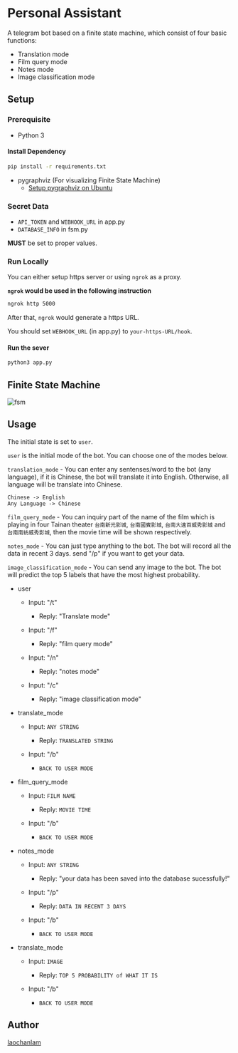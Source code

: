 # Personal Assistant

A telegram bot based on a finite state machine, which consist of four basic functions:
- Translation mode
- Film query mode
- Notes mode
- Image classification mode

## Setup

### Prerequisite
* Python 3

#### Install Dependency
```sh
pip install -r requirements.txt
```

* pygraphviz (For visualizing Finite State Machine)
    * [Setup pygraphviz on Ubuntu](http://www.jianshu.com/p/a3da7ecc5303)

### Secret Data

- `API_TOKEN` and `WEBHOOK_URL` in app.py
- `DATABASE_INFO` in fsm.py 

**MUST** be set to proper values.

### Run Locally
You can either setup https server or using `ngrok` as a proxy.

**`ngrok` would be used in the following instruction**

```sh
ngrok http 5000
```

After that, `ngrok` would generate a https URL.

You should set `WEBHOOK_URL` (in app.py) to `your-https-URL/hook`.

#### Run the sever

```sh
python3 app.py
```

## Finite State Machine
![fsm](./img/show-fsm.png)

## Usage
The initial state is set to `user`.

`user` is the initial mode of the bot. You can choose one of the modes below.

`translation_mode` - You can enter any sentenses/word to the bot (any language), if it is Chinese, the bot will translate it into English. Otherwise, all language will be translate into Chinese.
```
Chinese -> English
Any Language -> Chinese
```

`film_query_mode` - You can inquiry part of the name of the film which is playing in four Tainan theater `台南新光影城`, `台南國賓影城`, `台南大遠百威秀影城` and `台南南紡威秀影城`, then the movie time will be shown respectively.

`notes_mode` - You can just type anything to the bot. The bot will record all the data in recent 3 days. send "/p" if you want to get your data.

`image_classification_mode` - You can send any image to the bot. The bot will predict the top 5 labels that have the most highest probability.

* user
	* Input: "/t"
		* Reply: "Translate mode"

	* Input: "/f"
		* Reply: "film query mode"

	* Input: "/n"
		* Reply: "notes mode"

	* Input: "/c"
		* Reply: "image classification mode"

* translate_mode
	* Input: `ANY STRING`
		* Reply: `TRANSLATED STRING`

	* Input: "/b"
		* `BACK TO USER MODE`

* film_query_mode
	* Input: `FILM NAME`
		* Reply: `MOVIE TIME`

	* Input: "/b"
		* `BACK TO USER MODE`
		
* notes_mode
	* Input: `ANY STRING`
		* Reply: "your data has been saved into the database sucessfully!"

	* Input: "/p"
		* Reply: `DATA IN RECENT 3 DAYS`

	* Input: "/b"
		* `BACK TO USER MODE`

* translate_mode
	* Input: `IMAGE`
		* Reply: `TOP 5 PROBABILITY of WHAT IT IS`

	* Input: "/b"
		* `BACK TO USER MODE`

## Author
[laochanlam](https://github.com/laochanlam)
